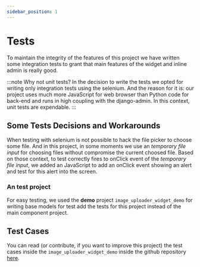 ```yaml
---
sidebar_position: 1
---
```


# Tests

To maintain the integrity of the features of this project we have written some integration tests to grant that main features of the widget and inline admin is really good.

:::note Why not unit tests?
In the decision to write the tests we opted for writing only integration tests using the selenium. And the reason for it is: our project uses much more JavaScript for web browser than Python code for back-end and runs in high coupling with the django-admin. In this context, unit tests are expendable.
:::

## Some Tests Decisions and Workarounds

When testing with selenium is not possible to hack the file picker to choose some file. And in this project, in some moments we use an *temporary file input* for choosing files without compromise the current choosed file. Based on those context, to test correctly fires to onClick event of the *temporary file input*, we added an JavaScript to add an onClick event showing an alert and test for this alert into the screen.

### An test project

For easy testing, we used the **demo** project `image_uploader_widget_demo` for writing base models for test add the tests for this project instead of the main component project.

## Test Cases

You can read (or contribute, if you want to improve this project) the test cases inside the `image_uploader_widget_demo` inside the github repository [here](https://github.com/inventare/django-image-uploader-widget/tree/main/image_uploader_widget_demo/tests).
